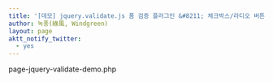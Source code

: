 ```yaml
---
title: '[데모] jquery.validate.js 폼 검증 플러그인 &#8211; 체크박스/라디오 버튼 검증과 에러메시지 위치 지정하기'
author: 녹풍(綠風, Windgreen)
layout: page
aktt_notify_twitter:
  - yes
---
```

page-jquery-validate-demo.php